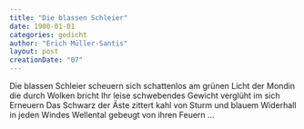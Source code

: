 ```yaml
---
title: "Die blassen Schleier"
date: 1900-01-01
categories: gedicht
author: "Erich Müller-Santis"
layout: post
creationDate: "07"
---
```

Die blassen Schleier scheuern
sich schattenlos am grünen Licht
der Mondin die durch Wolken bricht
Ihr leise schwebendes Gewicht
verglüht im sich Erneuern
Das Schwarz der Äste zittert kahl
von Sturm und blauem Widerhall
in jeden Windes Wellental
gebeugt von ihren Feuern …
